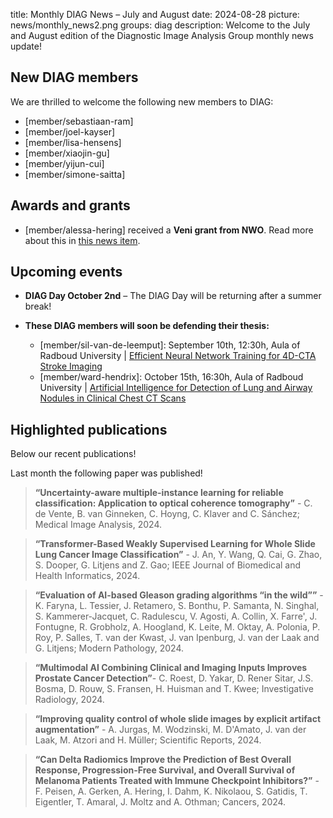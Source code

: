 title: Monthly DIAG News – July and August
date: 2024-08-28
picture: news/monthly_news2.png
groups: diag
description: Welcome to the July and August edition of the Diagnostic Image Analysis Group monthly news update!

## New DIAG members
We are thrilled to welcome the following new members to DIAG:
- [member/sebastiaan-ram]
- [member/joel-kayser]
- [member/lisa-hensens]
- [member/xiaojin-gu]
- [member/yijun-cui]
- [member/simone-saitta]

## Awards and grants
- [member/alessa-hering] received a **Veni grant from NWO**. Read more about this in [this news item](https://www.diagnijmegen.nl/news/nwo_grant_alessa/).

## Upcoming events
- **DIAG Day October 2nd** – The DIAG Day will be returning after a summer break! 
  
- **These DIAG members will soon be defending their thesis:**
    - [member/sil-van-de-leemput]: September 10th, 12:30h, Aula of Radboud University | [Efficient Neural Network Training for 4D-CTA Stroke Imaging](https://www.ru.nl/over-ons/agenda/efficiente-neurale-netwerktraining-voor-4d-cta-beroerte-beeldvorming)
    - [member/ward-hendrix]: October 15th, 16:30h, Aula of Radboud University | [Artificial Intelligence for Detection of Lung and Airway Nodules in Clinical Chest CT Scans]( https://www.ru.nl/over-ons/agenda/artificial-intelligence-for-detection-of-lung-and-airway-nodules-in-clinical-chest-ct-scans)

## Highlighted publications
Below our recent publications!

Last month the following paper was published!

> **“Uncertainty-aware multiple-instance learning for reliable classification: Application to optical coherence tomography”** - C. de Vente, B. van Ginneken, C. Hoyng, C. Klaver and C. Sánchez; Medical Image Analysis, 2024.

> **“Transformer-Based Weakly Supervised Learning for Whole Slide Lung Cancer Image Classification”** - J. An, Y. Wang, Q. Cai, G. Zhao, S. Dooper, G. Litjens and Z. Gao; IEEE Journal of Biomedical and Health Informatics, 2024.

> **“Evaluation of AI-based Gleason grading algorithms “in the wild””** - K. Faryna, L. Tessier, J. Retamero, S. Bonthu, P. Samanta, N. Singhal, S. Kammerer-Jacquet, C. Radulescu, V. Agosti, A. Collin, X. Farre', J. Fontugne, R. Grobholz, A. Hoogland, K. Leite, M. Oktay, A. Polonia, P. Roy, P. Salles, T. van der Kwast, J. van Ipenburg, J. van der Laak and G. Litjens; Modern Pathology, 2024.

> **“Multimodal AI Combining Clinical and Imaging Inputs Improves Prostate Cancer Detection”**- C. Roest, D. Yakar, D. Rener Sitar, J.S. Bosma, D. Rouw, S. Fransen, H. Huisman and T. Kwee; Investigative Radiology, 2024.

> **“Improving quality control of whole slide images by explicit artifact augmentation”** - A. Jurgas, M. Wodzinski, M. D'Amato, J. van der Laak, M. Atzori and H. Müller; Scientific Reports, 2024. 

> **“Can Delta Radiomics Improve the Prediction of Best Overall Response, Progression-Free Survival, and Overall Survival of Melanoma Patients Treated with Immune Checkpoint Inhibitors?”** - F. Peisen, A. Gerken, A. Hering, I. Dahm, K. Nikolaou, S. Gatidis, T. Eigentler, T. Amaral, J. Moltz and A. Othman; Cancers, 2024. 


